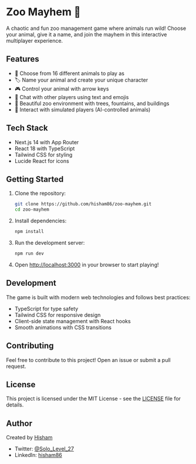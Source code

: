 # Zoo Mayhem 🦁

A chaotic and fun zoo management game where animals run wild! Choose your animal, give it a name, and join the mayhem in this interactive multiplayer experience.

## Features

- 🐾 Choose from 16 different animals to play as
- 🏷️ Name your animal and create your unique character
- 🎮 Control your animal with arrow keys
- 💬 Chat with other players using text and emojis
- 🌳 Beautiful zoo environment with trees, fountains, and buildings
- 🤝 Interact with simulated players (AI-controlled animals)

## Tech Stack

- Next.js 14 with App Router
- React 18 with TypeScript
- Tailwind CSS for styling
- Lucide React for icons

## Getting Started

1. Clone the repository:
   ```bash
   git clone https://github.com/hisham86/zoo-mayhem.git
   cd zoo-mayhem
   ```

2. Install dependencies:
   ```bash
   npm install
   ```

3. Run the development server:
   ```bash
   npm run dev
   ```

4. Open [http://localhost:3000](http://localhost:3000) in your browser to start playing!

## Development

The game is built with modern web technologies and follows best practices:

- TypeScript for type safety
- Tailwind CSS for responsive design
- Client-side state management with React hooks
- Smooth animations with CSS transitions

## Contributing

Feel free to contribute to this project! Open an issue or submit a pull request.

## License

This project is licensed under the MIT License - see the [LICENSE](LICENSE) file for details.

## Author

Created by [Hisham](https://github.com/hisham86)

- Twitter: [@Solo_Level_27](https://x.com/Solo_Level_27)
- LinkedIn: [hisham86](https://www.linkedin.com/in/hisham86/) 